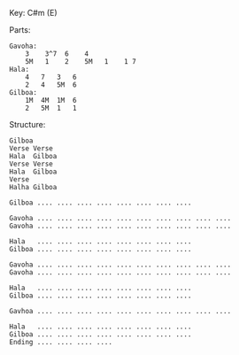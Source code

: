 Key: C#m (E)

Parts:

    Gavoha:
        3    3^7  6    4
        5M   1    2    5M   1    1 7
    Hala:
        4   7   3   6
        2   4   5M  6
    Gilboa:
        1M  4M  1M  6
        2   5M  1   1

Structure:

    Gilboa
    Verse Verse
    Hala  Gilboa
    Verse Verse
    Hala  Gilboa
    Verse
    Halha Gilboa

```
Gilboa .... .... .... .... .... .... .... ....

Gavoha .... .... .... .... .... .... .... .... .... ....
Gavoha .... .... .... .... .... .... .... .... .... ....

Hala   .... .... .... .... .... .... .... ....
Gilboa .... .... .... .... .... .... .... ....

Gavoha .... .... .... .... .... .... .... .... .... ....
Gavoha .... .... .... .... .... .... .... .... .... ....

Hala   .... .... .... .... .... .... .... ....
Gilboa .... .... .... .... .... .... .... ....

Gavhoa .... .... .... .... .... .... .... .... .... ....

Hala   .... .... .... .... .... .... .... ....
Gilboa .... .... .... .... .... .... .... ....
Ending .... .... .... ....
```
